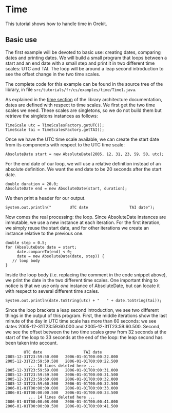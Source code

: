 <!--- Copyright 2002-2015 CS Systèmes d'Information
  Licensed under the Apache License, Version 2.0 (the "License");
  you may not use this file except in compliance with the License.
  You may obtain a copy of the License at
  
    http://www.apache.org/licenses/LICENSE-2.0
  
  Unless required by applicable law or agreed to in writing, software
  distributed under the License is distributed on an "AS IS" BASIS,
  WITHOUT WARRANTIES OR CONDITIONS OF ANY KIND, either express or implied.
  See the License for the specific language governing permissions and
  limitations under the License.
-->

# Time

This tutorial shows how to handle time in Orekit.

## Basic use

The first example will be devoted to basic use: creating dates,
comparing dates and printing dates. We will build a small program
that loops between a start and an end date with a small step and
print it in two different time scales: UTC and TAI. The loop will
be around a leap second introduction to see the offset change
in the two time scales.

The complete code for this example can be found in the source
tree of the library, in file `src/tutorials/fr/cs/examples/time/Time1.java`.

As explained in the [ time section](../architecture/time.html) of the
library architecture documentation, dates are defined with respect to
time scales. We first get the two time scales we need. These scales are
singletons, so we do not build them but retrieve the singletons instances
as follows:

    TimeScale utc = TimeScalesFactory.getUTC();
    TimeScale tai = TimeScalesFactory.getTAI();

Once we have the UTC time scale available, we can create the start date from
its components with respect to the UTC time scale:

    AbsoluteDate start = new AbsoluteDate(2005, 12, 31, 23, 59, 50, utc);

For the end date of our loop, we will use a relative definition instead of
an absolute definition. We want the end date to be 20 seconds after the
start date.
  
    double duration = 20.0;
    AbsoluteDate end = new AbsoluteDate(start, duration);

We then print a header for our output.
  
    System.out.println("        UTC date                  TAI date");

Now comes the real processing: the loop. Since AbsoluteDate instances
are immutable, we use a new instance at each iteration. For the first
iteration, we simply reuse the start date, and for other iterations
we create an instance relative to the previous one.
  
    double step = 0.5;
    for (AbsoluteDate date = start;
         date.compareTo(end) < 0;
         date = new AbsoluteDate(date, step)) {
       // loop body
    }

Inside the loop body (i.e. replacing the comment in the code snippet above),
we print the date in the two different time scales. One important thing to
notice is that we use only _one_ instance of AbsoluteDate, but can locate
it with respect to several different time scales.
  
    System.out.println(date.toString(utc) + "   " + date.toString(tai));

Since the loop brackets a leap second introduction, we see two different things
in the output of this program. First, the middle iterations show the last minute
of the day in UTC time scale has more than 60 seconds: we see dates 2005-12-31T23:59:60.000
and 2005-12-31T23:59:60.500. Second, we see the offset between the two time scales
grow from 32 seconds at the start of the loop to 33 seconds at the end of the loop:
the leap second has been taken into account.
  
            UTC date                  TAI date
    2005-12-31T23:59:50.000   2006-01-01T00:00:22.000
    2005-12-31T23:59:50.500   2006-01-01T00:00:22.500
              ... 16 lines deleted here ...
    2005-12-31T23:59:59.000   2006-01-01T00:00:31.000
    2005-12-31T23:59:59.500   2006-01-01T00:00:31.500
    2005-12-31T23:59:60.000   2006-01-01T00:00:32.000
    2005-12-31T23:59:60.500   2006-01-01T00:00:32.500
    2006-01-01T00:00:00.000   2006-01-01T00:00:33.000
    2006-01-01T00:00:00.500   2006-01-01T00:00:33.500
              ... 14 lines deleted here ...
    2006-01-01T00:00:08.000   2006-01-01T00:00:41.000
    2006-01-01T00:00:08.500   2006-01-01T00:00:41.500


  